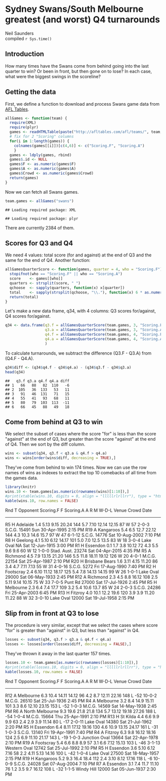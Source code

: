 # Sydney Swans/South Melbourne greatest (and worst) Q4 turnarounds
Neil Saunders  
compiled `r Sys.time()`  



## Introduction

How many times have the Swans come from behind going into the last quarter to win? Or been in front, but then gone on to lose? In each case, what were the biggest swings in the scoreline?

## Getting the data

First, we define a function to download and process Swans game data from [AFL Tables](http://afltables.com).


```r
allGames <- function(team) {
  require(XML)
  require(plyr)
  games <- readHTMLTable(paste("http://afltables.com/afl/teams/", team, "/allgames.html", sep = ""), stringsAsFactors = FALSE)
  # fix for 2 "Scoring" columns
  for(i in 1:length(games)) {
    colnames(games[[i]])[c(4,6)] <- c("Scoring.F", "Scoring.A")
    }
  games <- ldply(games, rbind)
  games$.id <- NULL
  games$F <- as.numeric(games$F)
  games$A <- as.numeric(games$A)
  games$Crowd <- as.numeric(games$Crowd)
  return(games)
}
```

Now we can fetch all Swans games.


```r
team.games <- allGames("swans")
```

```
## Loading required package: XML
```

```
## Loading required package: plyr
```

There are currently 2384 of them.

## Scores for Q3 and Q4

We need 4 values: total score (for and against) at the end of Q3 and the same for the end of Q4. Another function:


```r
allGamesQuarterScore <- function(games, quarter = 4, who = "Scoring.F") {
  stopifnot(who == "Scoring.F" || who == "Scoring.A")
  score    <- games[[who]]
  quarters <- strsplit(score, " ")
  qchoose  <- sapply(quarters, function(x) x[quarter])
  total    <- sapply(strsplit(qchoose, "\\."), function(x) 6 * as.numeric(x[1]) + as.numeric(x[2]))
  return(total)
}
```

Let's make a new data frame, q34, with 4 columns: Q3 scores for/against, Q4 scores for/against.


```r
q34 <- data.frame(q3.f = allGamesQuarterScore(team.games, 3, "Scoring.F"),
                  q3.a = allGamesQuarterScore(team.games, 3, "Scoring.A"),
                  q4.f = allGamesQuarterScore(team.games, 4, "Scoring.F"),
                  q4.a = allGamesQuarterScore(team.games, 4, "Scoring.A")
                  )
```

To calculate turnarounds, we subtract the difference (Q3.F - Q3.A) from (Q4.F - Q4.A).


```r
q34$diff <- (q34$q4.f - q34$q4.a) - (q34$q3.f - q34$q3.a)
head(q34)
```

```
##   q3.f q3.a q4.f q4.a diff
## 1   66   88   82  110   -6
## 2  105   36  133   53   11
## 3   91   46  131   71   15
## 4   55   41   93   68   11
## 5   80   79  103  113  -11
## 6   66   45   88   49   18
```

## Come from behind at Q3 to win

We select the subset of cases where the score "for" is less than the score "against" at the end of Q3, but greater than the score "against" at the end of Q4. Then we sort by the diff column.


```r
wins <- subset(q34, q3.f < q3.a & q4.f > q4.a)
wins <- wins[order(wins$diff, decreasing = TRUE),]
```

They've come from behind to win 174 times. Now we can use the row names of wins as indexes to extract the top 10 comebacks of all time from the games data.


```r
library(knitr)
wins.10 <- team.games[as.numeric(rownames(wins)[1:10]),]
#print(xtable(wins.10, digits = 0, align = "lllllrlrllrr"), type = "html", include.rownames = FALSE)
kable(wins.10, row.names = FALSE)
```



Rnd   T    Opponent         Scoring.F                 F  Scoring.A                 A  R    M    W-D-L    Venue          Crowd  Date                    
----  ---  ---------------  ---------------------  ----  ---------------------  ----  ---  ---  -------  ------------  ------  ------------------------
R5    H    Adelaide         1.4 5.13 9.15 20.24     144  5.7 7.10 12.14 12.15     87  W    57   2-0-3    S.C.G.         15491  Sun 30-Apr-1995 2:15 PM 
R19   A    Kangaroos        5.4 6.5 12.7 22.12      144  4.3 10.3 14.6 15.7       97  W    47   6-1-12   S.C.G.         14776  Sat 10-Aug-2002 7:10 PM 
R8    H    Geelong          4.1 5.10 6.12 14.17     101  5.0 7.0 12.5 13.5        83  W    18   3-0-4    Lake Oval         NA  Sat 12-Jun-1915 3:00 PM 
R1    H    Essendon         0.1 1.7 3.8 10.12        72  4.3 5.5 9.6 9.6          60  W    12   1-0-0    Stad. Aust.    23274  Sat 04-Apr-2015 4:35 PM 
R5    A    Richmond         4.5 7.9 13.15 21.20     146  5.5 11.8 18.11 19.12    126  W    20   4-0-1    M.C.G.         22154  Sat 25-Apr-1987 2:10 PM 
R20   H    Brisbane Bears   1.6 3.11 4.15 11.20      86  3.4 4.7 7.11 7.13        55  W    31   4-0-16   S.C.G.          5272  Fri 17-Aug-1990 7:40 PM 
R2    H    Footscray        2.4 6.10 11.12 18.17    125  5.4 7.8 14.13 14.15      99  W    26   1-0-1    Lake Oval      29000  Sat 06-May-1933 2:45 PM 
R12   A    Richmond         2.3 4.5 8.8 16.12       108  2.5 5.11 9.14 10.15      75  W    33   7-0-5    Punt Rd        27000  Sat 17-Jul-1926 2:45 PM 
R5    H    Melbourne        2.3 6.4 7.4 17.7        109  3.2 5.4 10.6 13.7        85  W    24   2-0-3    S.C.G.         24286  Fri 25-Apr-2003 6:45 PM 
R13   H    Fitzroy          4.0 10.1 12.2 19.6      120  3.9 3.9 11.20 11.22      88  W    32   3-0-10   Lake Oval      12000  Sat 19-Jul-1958 2:15 PM 

## Slip from in front at Q3 to lose

The procedure is very similar, except that we select the cases where score "for" is greater than "against" in Q3, but less than "against" in Q4.


```r
losses <- subset(q34, q3.f > q3.a & q4.f < q4.a)
losses <- losses[order(losses$diff, decreasing = FALSE),]
```

They've thrown it away in the last quarter 157 times.


```r
losses.10 <- team.games[as.numeric(rownames(losses)[1:10]),]
#print(xtable(losses.10, digits = 0, align = "lllllrlrllrr"), type = "html", include.rownames = FALSE)
kable(losses.10, row.names = FALSE)
```



Rnd   T    Opponent          Scoring.F                 F  Scoring.A                  A  R    M     W-D-L    Venue            Crowd  Date                    
----  ---  ----------------  ---------------------  ----  ----------------------  ----  ---  ----  -------  --------------  ------  ------------------------
R12   A    Melbourne         6.3 10.4 14.11 14.12     96  4.2 8.7 12.11 22.16      148  L    -52   10-0-2   M.C.G.           26510  Sat 25-Jul-1936 2:45 PM 
R4    A    Melbourne         3.2 8.4 14.9 15.11      101  3.3 8.6 12.10 23.15      153  L    -52   1-0-3    M.C.G.           14569  Sat 14-May-1938 2:45 PM 
R6    A    North Melbourne   9.3 19.6 21.8 21.8      134  5.7 13.12 19.18 27.26    188  L    -54   1-0-4    M.C.G.           15664  Thu 25-Apr-1991 2:10 PM 
R13   H    St Kilda          4.4 6.6 9.9 9.9          63  2.4 2.9 3.9 11.14         80  L    -17   2-0-11   Lake Oval        14380  Sat 21-Jul-1962 2:20 PM 
R5    H    Essendon          6.4 8.11 17.12 19.16    130  4.6 10.9 13.15 24.17     161  L    -31   1-0-3    S.C.G.           13140  Fri 19-Apr-1991 7:40 PM 
R4    A    Fitzroy           6.3 9.8 16.12 18.16     124  2.5 6.9 11.10 21.17      143  L    -19   1-0-3    Junction Oval    13664  Sat 22-Apr-1978 2:10 PM 
R19   A    Footscray         5.4 6.6 8.8 8.9          57  3.1 6.6 7.12 15.13       103  L    -46   3-1-13   Western Oval     12742  Sat 25-Jul-1992 2:10 PM 
R5    H    Essendon          3.6 5.10 6.12 7.16       58  2.2 4.11 5.13 14.16      100  L    -42   1-0-4    Lake Oval        27500  Sat 18-May-1957 2:15 PM 
R19   H    Kangaroos         5.2 9.3 16.4 18.4       112  2.4 3.10 8.12 17.16      118  L    -6    10-0-9   S.C.G.           24028  Sat 07-Aug-2004 7:10 PM 
R7    A    Essendon          3.1 7.4 11.7 11.10       76  1.2 3.5 9.7 16.12        108  L    -32   1-1-5    Windy Hill       12000  Sat 05-Jun-1937 2:30 PM 

